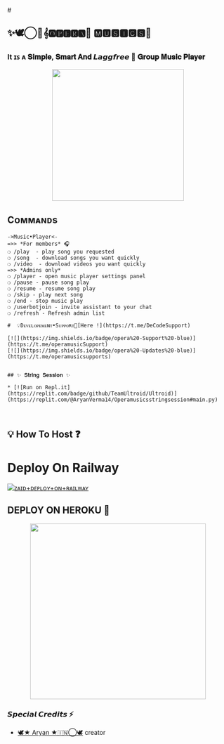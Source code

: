 #<h2 align="centre">✨🕊️⃝🌹𝄞🅾🅿🅴🆁🅰🥀 🅼🆄🆂🅸🅲🆂🎸</h2>
### It ɪꜱ ᴀ 𝐒𝐢𝐦𝐩𝐥𝐞, 𝐒𝐦𝐚𝐫𝐭 𝐀𝐧𝐝 𝙇𝙖𝙜𝙜𝙛𝙧𝙚𝙚 🎵 𝐆𝐫𝐨𝐮𝐩 𝐌𝐮𝐬𝐢𝐜 𝐏𝐥𝐚𝐲𝐞𝐫

<p align="center"><a href="https://t.me/operamusicsupport"><img src="https://telegra.ph/file/75efde256bc0ef9e7fe4d.jpg" width="300"></a></p>


## Cᴏᴍᴍᴀɴᴅs
```
->Music•Player<-
=>> *For members* 🎧 
❍ /play  - play song you requested
❍ /song  - download songs you want quickly
❍ /video  - download videos you want quickly
=>> *Admins only*
❍ /player - open music player settings panel
❍ /pause - pause song play
❍ /resume - resume song play
❍ /skip - play next song
❍ /end - stop music play
❍ /userbotjoin - invite assistant to your chat
❍ /refresh - Refresh admin list

#  💡Dᴇᴠᴇʟᴏᴩᴇᴍᴇɴᴛ•Sᴜᴩᴩᴏʀᴛ👥[Here !](https://t.me/DeCodeSupport)

[![](https://img.shields.io/badge/opera%20-Support%20-blue)](https://t.me/operamusicSupport)
[![](https://img.shields.io/badge/opera%20-Updates%20-blue)](https://t.me/operamusicsupports)


## ✨ 𝐒𝐭𝐫𝐢𝐧𝐠 𝐒𝐞𝐬𝐬𝐢𝐨𝐧 ✨

* [![Run on Repl.it](https://replit.com/badge/github/TeamUltroid/Ultroid)](https://replit.com/@AryanVerma14/Operamusicsstringsession#main.py)
 


```



## 💡 How To Host ❓️


# Deploy On Railway

[![ᴢᴀɪᴅ+ᴅᴇᴘʟᴏʏ+ᴏɴ+ʀᴀɪʟᴡᴀʏ](https://railway.app/button.svg)](https://railway.app/new/template?template=https://github.com/DeCodeOwner/DeCoDeMusic&envs=SESSION_NAME,BOT_TOKEN,BOT_USERNAME,ASSISTANT_NAME,BOT_OWNER,LOG_CHANNEL,UPDATES_CHANNEL,API_ID,API_HASH,SUDO_USERS,DURATION_LIMIT)

## DEPLOY ON HEROKU 🚀



<p align="center"><a href="https://heroku.com/deploy?template=https://github.com/aryanve595/officialmusicbot0"><img src="https://img.shields.io/badge/Deploy-HEROKU-blue?style=plastic&logo=heroku&logoColor=red"width="400"heigh="8000" /></a></p>


### 𝙎𝙥𝙚𝙘𝙞𝙖𝙡 𝘾𝙧𝙚𝙙𝙞𝙩𝙨 ⚡
- [🕊️★ Aryan ★🇮🇳⃝🕊️](https://t.me/operamusicsupport) creator
